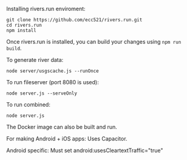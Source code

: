 Installing rivers.run enviroment:
```
git clone https://github.com/ecc521/rivers.run.git
cd rivers.run
npm install
```

Once rivers.run is installed, you can build your changes using ```npm run build```.

To generate river data:
```
node server/usgscache.js --runOnce
```

To run fileserver (port 8080 is used):
```
node server.js --serveOnly
```

To run combined:
```
node server.js
```

The Docker image can also be built and run. 



For making Android + iOS apps:
Uses Capacitor. 

Android specific: 
Must set android:usesCleartextTraffic="true"
